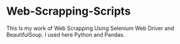 # Web-Scrapping-Scripts
This Is my work of Web Scrapping Using Selenium Web Driver and BeautifulSoup. I used here Python and Pandas.
